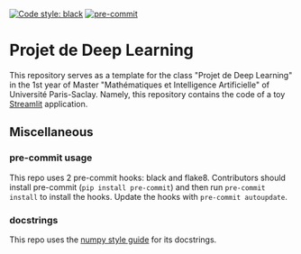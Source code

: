 [![Code style: black](https://img.shields.io/badge/code%20style-black-000000.svg)](https://github.com/psf/black)
[![pre-commit](https://img.shields.io/badge/pre--commit-enabled-brightgreen?logo=pre-commit&logoColor=white)](https://github.com/pre-commit/pre-commit)

# Projet de Deep Learning

This repository serves as a template for the class "Projet de Deep Learning" in the 1st year of Master "Mathématiques et Intelligence Artificielle" of Université Paris-Saclay. Namely, this repository contains the code of a toy [Streamlit](https://streamlit.io/) application.

## Miscellaneous

### pre-commit usage

This repo uses 2 pre-commit hooks: black and flake8. Contributors should install pre-commit (`pip install pre-commit`) and then run `pre-commit install` to install the hooks. Update the hooks with `pre-commit autoupdate`.

### docstrings

This repo uses the [numpy style guide](https://numpydoc.readthedocs.io/en/latest/format.html) for its docstrings.